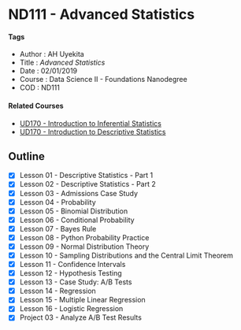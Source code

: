 # ND111 - Advanced Statistics

#### Tags
* Author : AH Uyekita
* Title  :  _Advanced Statistics_
* Date   : 02/01/2019
* Course : Data Science II - Foundations Nanodegree
* COD    : ND111

#### Related Courses

* [UD170 - Introduction to Inferential Statistics][rel_1]
* [UD170 - Introduction to Descriptive Statistics][rel_2]

[rel_1]: https://classroom.udacity.com/courses/ud201
[rel_2]: https://classroom.udacity.com/courses/ud827

## Outline

* [x] Lesson 01 - Descriptive Statistics - Part 1
* [x] Lesson 02 - Descriptive Statistics - Part 2
* [x] Lesson 03 - Admissions Case Study
* [x] Lesson 04 - Probability
* [x] Lesson 05 - Binomial Distribution
* [x] Lesson 06 - Conditional Probability
* [x] Lesson 07 - Bayes Rule
* [x] Lesson 08 - Python Probability Practice
* [x] Lesson 09 - Normal Distribution Theory
* [x] Lesson 10 - Sampling Distributions and the Central Limit Theorem
* [x] Lesson 11 - Confidence Intervals
* [x] Lesson 12 - Hypothesis Testing
* [x] Lesson 13 - Case Study: A/B Tests
* [x] Lesson 14 - Regression
* [x] Lesson 15 - Multiple Linear Regression
* [x] Lesson 16 - Logistic Regression
* [x] Project 03 - Analyze A/B Test Results
